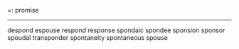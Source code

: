 =: promise

---
despond
espouse
respond
response
spondaic
spondee
sponsion
sponsor
spoudal
transponder
spontaneity
spontaneous
spouse
